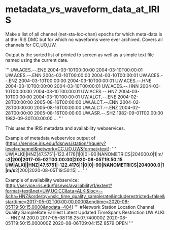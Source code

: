 # metadata_vs_waveform_data_at_IRIS
Make a list of all channel (net-sta-loc-chan) epochs for which meta-data is at the IRIS DMC but for which no waveforms were ever archived.  Covers all channels for CC,UO,UW.

Output is the sorted list of printed to screen as well as a simple text file named using the current date.

'''
UW.ACES.--.ENE 2004-03-10T00:00:00 2004-03-10T00:00:01
UW.ACES.--.ENN 2004-03-10T00:00:00 2004-03-10T00:00:01
UW.ACES.--.ENZ 2004-03-10T00:00:00 2004-03-10T00:00:01
UW.ACES.--.HNE 2004-03-10T00:00:00 2004-03-10T00:00:01
UW.ACES.--.HNN 2004-03-10T00:00:00 2004-03-10T00:00:01
UW.ACES.--.HNZ 2004-03-10T00:00:00 2004-03-10T00:00:01
UW.ALCT.--.ENE 2004-02-28T00:00:00 2005-08-16T00:00:00
UW.ALCT.--.ENN 2004-02-28T00:00:00 2005-08-16T00:00:00
UW.ALCT.--.ENZ 2004-02-28T00:00:00 2005-08-16T00:00:00
UW.ASR.--.SHZ 1982-09-01T00:00:00 1982-09-30T00:00:00
...
'''

This uses the IRIS metadata and availability webservices.

Example of metadata webservice output of (https://service.iris.edu/fdsnws/station/1/query?level=channel&network=CC,UO,UW&format=text): 
'''
UW|ALKI||HNZ|47.5751|-122.4176|1|0|0|-90|NANOMETRICS|204000.0|1|m/s**2|200|2017-05-02T00:00:00|2020-08-05T19:50:15
UW|ALKI||HNZ|47.5751|-122.4176|1|0|0|-90|NANOMETRICS|204000.0|1|m/s**2|200|2020-08-05T19:50:15|
...
'''

Example of availability webservice:
(http://service.iris.edu/fdsnws/availability/1/extent?format=text&net=UW,UO,CC&sta=ALKI&loc=--&cha=HNZ&orderby=nslc_time_quality_samplerate&includerestricted=false&starttime=2017-05-02T00:00:00.0000&endtime=2020-08-05T19:50:15.0000&nodata=404)
'''
#Network Station Location Channel Quality SampleRate Earliest Latest Updated TimeSpans Restriction
UW ALKI -- HNZ M 200.0 2017-05-08T18:25:07.740000Z 2020-08-05T19:50:15.000000Z 2020-08-06T09:04:15Z 8579 OPEN
'''

